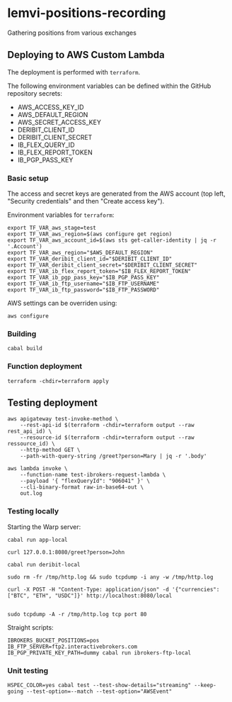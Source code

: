 # lemvi-positions-recording

Gathering positions from various exchanges

## Deploying to AWS Custom Lambda

The deployment is performed with `terraform`.

The following environment variables can be defined within the GitHub repository secrets:

- AWS_ACCESS_KEY_ID
- AWS_DEFAULT_REGION
- AWS_SECRET_ACCESS_KEY
- DERIBIT_CLIENT_ID
- DERIBIT_CLIENT_SECRET
- IB_FLEX_QUERY_ID
- IB_FLEX_REPORT_TOKEN
- IB_PGP_PASS_KEY

### Basic setup

The access and secret keys are generated from the AWS account (top left, "Security credentials" and then "Create access key").

Environment variables for `terraform`:

```shell
export TF_VAR_aws_stage=test
export TF_VAR_aws_region=$(aws configure get region)
export TF_VAR_aws_account_id=$(aws sts get-caller-identity | jq -r '.Account')
export TF_VAR_aws_region="$AWS_DEFAULT_REGION"
export TF_VAR_deribit_client_id="$DERIBIT_CLIENT_ID"
export TF_VAR_deribit_client_secret="$DERIBIT_CLIENT_SECRET"
export TF_VAR_ib_flex_report_token="$IB_FLEX_REPORT_TOKEN"
export TF_VAR_ib_pgp_pass_key="$IB_PGP_PASS_KEY"
export TF_VAR_ib_ftp_username="$IB_FTP_USERNAME"
export TF_VAR_ib_ftp_password="$IB_FTP_PASSWORD"
```

AWS settings can be overriden using:

```shell
aws configure
```

### Building

```shell
cabal build
```

### Function deployment

```shell
terraform -chdir=terraform apply
```

## Testing deployment

```shell
aws apigateway test-invoke-method \
    --rest-api-id $(terraform -chdir=terraform output --raw rest_api_id) \
    --resource-id $(terraform -chdir=terraform output --raw ressource_id) \
    --http-method GET \
    --path-with-query-string /greet?person=Mary | jq -r '.body'
```

```shell
aws lambda invoke \
    --function-name test-ibrokers-request-lambda \
    --payload '{ "flexQueryId": "906041" }' \
    --cli-binary-format raw-in-base64-out \
    out.log

```

### Testing locally

Starting the Warp server:

```shell
cabal run app-local
```

```shell
curl 127.0.0.1:8080/greet?person=John
```

```shell
cabal run deribit-local

sudo rm -fr /tmp/http.log && sudo tcpdump -i any -w /tmp/http.log

curl -X POST -H "Content-Type: application/json" -d '{"currencies":["BTC", "ETH", "USDC"]}' http://localhost:8080/local


sudo tcpdump -A -r /tmp/http.log tcp port 80
```

Straight scripts:

```shell
IBROKERS_BUCKET_POSITIONS=pos IB_FTP_SERVER=ftp2.interactivebrokers.com IB_PGP_PRIVATE_KEY_PATH=dummy cabal run ibrokers-ftp-local
```

### Unit testing

```shell
HSPEC_COLOR=yes cabal test --test-show-details="streaming" --keep-going --test-option=--match --test-option="AWSEvent"
```
